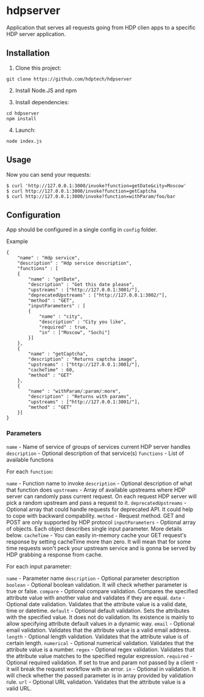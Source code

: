 # hdpserver

Application that serves all requests going from HDP clien apps
to a specific HDP server application.

## Installation 

1) Clone this project:

```
git clone https://github.com/hdptech/hdpserver
```

2) Install Node.JS and npm

3) Install dependencies:

```
cd hdpserver
npm install
```

4) Launch:

```
node index.js
```

## Usage

Now you can send your requests:

```
$ curl 'http://127.0.0.1:3000/invoke?function=getDate&city=Moscow'
$ curl http://127.0.0.1:3000/invoke?function=getCaptcha
$ curl http://127.0.0.1:3000/invoke?function=withParam/foo/bar
```

## Configuration

App should be configured in a single config in `config` folder.

Example

```
{
    "name" : "Hdp service", 
    "description" : "Hdp service description",
    "functions" : [
    {
        "name" : "getDate",
        "description" : "Get this date please",
        "upstreams" : ["http://127.0.0.1:3001/"],
        "deprecatedUpstreams" : ["http://127.0.0.1:3002/"],
        "method" : "GET",
        "inputParameters" : [
        { 
            "name" : "city", 
            "description" : "City you like",
            "required" : true,
            "in" : ["Moscow", "Sochi"]
        }]
    },
    { 
        "name" : "getCaptcha", 
        "description" : "Returns captcha image",
        "upstreams" : ["http://127.0.0.1:3001/"],
        "cacheTime" : 60,
        "method" : "GET"
    },
    { 
        "name" : "withParam/:param/:more",
        "description" : "Returns with params",
        "upstreams" : ["http://127.0.0.1:3001/"],
        "method" : "GET"
    }]
}
```

### Parameters

`name` - Name of service of groups of services current HDP server handles
`description` - Optional description of that service(s)
`functions` - List of available functions

For each `function`:

`name` - Function name to invoke
`description` - Optional description of what that function does
`upstreams` - Array of available upstreams where HDP server can randomly pass
current request. On each request HDP server will pick a random upstream and
pass a request to it.
`deprecatedUpstreams` - Optional array that could handle requests for deprecated
API. It could help to cope with backward compability.
`method` - Request method. GET and POST are only supported by HDP protocol
`inputParameters` - Optional array of objects. Each object describes single
input parameter. More details below.
`cacheTime` - You can easily in-memory cache your GET request's response by
setting cacheTime more than zero. It will mean that for some time requests won't
peck your upstream service and is gonna be served by HDP grabbing a response
from cache.

For each input parameter:

`name` - Parameter name
`description` - Optional parameter description
`boolean` - Optional boolean validation. It will check whether parameter is true or false.
`compare` - Optional compare validation. Compares the specified attribute value with another
value and validates if they are equal.
`date` - Optional date validation. Validates that the attribute value is a valid date,
time or datetime.
`default` - Optional default validation. Sets the attributes with the specified value.
It does not do validation. Its existence is mainly to allow specifying
attribute default values in a dynamic way.
`email` - Optional email validation. Validates that the attribute value is a valid
email address.
`length` - Optional length validation. Validates that the attribute value is of
certain length.
`numerical` - Optional numerical validation. Validates that the attribute value is a number.
`regex` - Optional regex validation. Validates that the attribute value
matches to the specified regular expression.
`required` - Optional required validation. If set to true and param not passed
by a client - it will break the request workflow with an error.
`in` - Optional in validation. It will check whether the passed parameter is
in array provided by validation rule.
`url` - Optional URL validation. Validates that the attribute value is
a valid URL.
